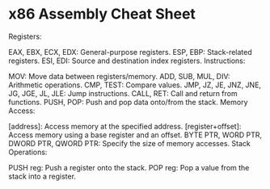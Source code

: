 # x86 Assembly Cheat Sheet
Registers:

EAX, EBX, ECX, EDX: General-purpose registers.
ESP, EBP: Stack-related registers.
ESI, EDI: Source and destination index registers.
Instructions:

MOV: Move data between registers/memory.
ADD, SUB, MUL, DIV: Arithmetic operations.
CMP, TEST: Compare values.
JMP, JZ, JE, JNZ, JNE, JG, JGE, JL, JLE: Jump instructions.
CALL, RET: Call and return from functions.
PUSH, POP: Push and pop data onto/from the stack.
Memory Access:

[address]: Access memory at the specified address.
[register+offset]: Access memory using a base register and an offset.
BYTE PTR, WORD PTR, DWORD PTR, QWORD PTR: Specify the size of memory accesses.
Stack Operations:

PUSH reg: Push a register onto the stack.
POP reg: Pop a value from the stack into a register.
